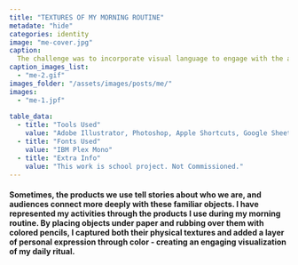 ```yaml
---
title: "TEXTURES OF MY MORNING ROUTINE"
metadate: "hide"
categories: identity
image: "me-cover.jpg"
caption: 
  The challenge was to incorporate visual language to engage with the audience and deliver information clearly.
caption_images_list: 
  - "me-2.gif"
images_folder: "/assets/images/posts/me/"
images:
  - "me-1.jpf"
  
table_data:
  - title: "Tools Used"
    value: "Adobe Illustrator, Photoshop, Apple Shortcuts, Google Sheets"
  - title: "Fonts Used"
    value: "IBM Plex Mono"
  - title: "Extra Info"
    value: "This work is school project. Not Commissioned." 
---
```

#### Sometimes, the products we use tell stories about who we are, and audiences connect more deeply with these familiar objects. I have represented my activities through the products I use during my morning routine. By placing objects under paper and rubbing over them with colored pencils, I captured both their physical textures and added a layer of personal expression through color - creating an engaging visualization of my daily ritual.

<!--
<br>
↳ A flexible visual identity adapts to different aspect ratios while maintaining a consistentcy.
<br>
↳ Pistachio color is used appropriately throughout the graphics as an accent.
<br>
↳ A coaster was created using an abstract cow shape variation, incorporating traditional Italian pattern elements.
<br>
↳ For the campaign, G’ stands for Good, which connects with Australian culture: “G’day,” “G’People,” and “Great Gelato.”
<br>
↳ Merchandise was also created with the venue's heritage in mind, featuring the tagline.
-->